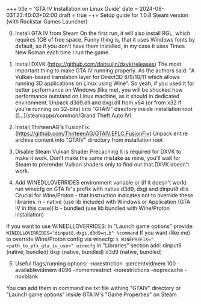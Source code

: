 +++
title = 'GTA IV Installation on Linux Guide'
date = 2024-08-03T23:40:03+02:00
draft = true
+++
Setup guide for 1.0.8 Steam version (with Rockstar Games Launcher)

0. Install GTA IV from Steam
On the first run, it will also install RGL, which requires 1GB of free space.
Funny thing is, that it uses Windows fonts by default, so if you don't have them installed, in my case it uses Times New Roman each time I run the game.

1. Install DXVK (https://github.com/doitsujin/dxvk/releases)
The most important thing to make GTA IV running properly.
As the authors said: "A Vulkan-based translation layer for Direct3D 8/9/10/11 which allows running 3D applications on Linux using Wine".
So yeah, if you used it for better performance on Windows (like me), you will be shocked how performance outstand on Linux machine, as it should in dedicated environment.
Unpack d3d9.dll and dxgi.dll from x64 (or from x32 if you're running on 32-bits) into "GTAIV" directory inside installation root ([...]/steamapps/common/Grand Theft Auto IV)

2. Install ThirteenAG's FusionFix (https://github.com/ThirteenAG/GTAIV.EFLC.FusionFix)
Unpack entire archive content into "GTAIV" directory from installation root

3. Disable Steam Vulkan Shader Precaching
It is required for DXVK to make it work. Don't make the same mistake as mine, you'll wait for Steam to prerender Vulkan shaders only to find out that DXVK doesn't work.

4. Add WINEDLLOVERRIDES environment variable or (if it doesn't work) run winecfg on GTA IV's prefix with native d3d9, dxgi and dinput8 dlls
Crucial for Wine/Proton - that instruction indicates not to override these libraries.
n - native (use lib included with Windows or Application (GTA IV in this case))
b - bundled (use lib bundled with Wine/Proton installation)

If you want to use WINEDLLOVERRIDES:
In "Launch game options" provide: ```WINEDLLOVERRIDES="dinput8,dxgi,d3d9=n,b" %command```
If you want (like me) to override Wine/Proton config via winecfg:
```$ WINEPREFIX="<path_to_pfx_gta_iv_use>" winecfg```
In "Libraries" section add:
  dinput8 (native, bundled)
  dxgi (native, bundled)
  d3d9 (native, bundled)

5. Useful flags/running options:
  -norestriction
  -percentvidmem 100
  -availablevidmem 4096
  -nomemrestrict
  -norestrictions
  -noprecache
  -novblank

You can add them in commandline.txt file withing "GTAIV" directory or "Launch game options" inside GTA IV's "Game Properties" on Steam
